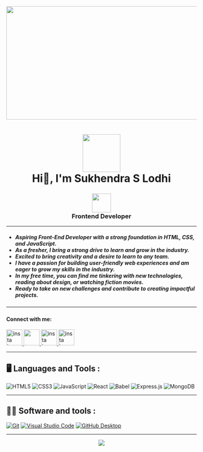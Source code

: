 
<img align="center" src="https://images.unsplash.com/photo-1504805572947-34fad45aed93?ixlib=rb-4.0.3&ixid=MnwxMjA3fDB8MHxwaG90by1wYWdlfHx8fGVufDB8fHx8&auto=format&fit=crop&w=870&q=80" width="1000" height="300">
</br>

<h1 align="center"> <img src="https://cdn4.iconfinder.com/data/icons/fun-colorful-academic/700/Student_Icon_-_Illustration-256.png" width="100px"></br> Hi👋, I'm Sukhendra S Lodhi</h1>
<h3 align="center"><img src="https://cdn3.iconfinder.com/data/icons/developers-iconset/90/Developers_Colorai-04-64.png" width="50px"> </br> Frontend Developer</h>


---------------------------------------------------------------------------------------------------------------------------------------------------------

<h5 align="left" font-size="10px">
<ul align="left">
  <li>Aspiring Front-End Developer with a strong foundation in HTML, CSS, and JavaScript.</li>
  <li>As a fresher, I bring a strong drive to learn and grow in the industry.</li>
  <li>Excited to bring creativity and a desire to learn to any team.</li>
  <li>I have a passion for building user-friendly web experiences and am eager to grow my skills in the industry.</li>
  <li>In my free time, you can find me tinkering with new technologies, reading about design, or watching fiction movies.</li>
  <li>Ready to take on new challenges and contribute to creating impactful projects.</li>
</ul>
</h5>


---------------------------------------------------------------------------------------------------------------------------------------------------------
<h3>
 <h4>Connect with me:</h4>
 <a href="https://www.instagram.com/const_sanju/" target="blank">
<img src="https://cdn3.iconfinder.com/data/icons/2018-social-media-logotypes/1000/2018_social_media_popular_app_logo_instagram-64.png" alt="insta icon" style="width:42px;height:42px;">
</a>
  <a href="https://www.linkedin.com/in/sukhendra-s-lodhi-71a985230/" target="blank">
<img src="https://cdn3.iconfinder.com/data/icons/capsocial-round/500/linkedin-256.png" style="width:42px;height:42px;">
</a>
  <a href="https://twitter.com/SukhendraLodhi6" target="blank">
<img src="https://cdn3.iconfinder.com/data/icons/2018-social-media-logotypes/1000/2018_social_media_popular_app_logo_twitter-256.png" alt="insta icon" style="width:42px;height:42px;">
</a>
  <a href="https://replit.com/@SukhendraLodhi" target="blank">
<img src="https://cdn4.iconfinder.com/data/icons/various-icons-2/476/Visual_Code.png" alt="insta icon" style="width:42px;height:42px;">
</a>
</h3>

---------------------------------------------------------------------------------------------------------------------------------------------------------


## 🖥️ Languages and Tools :

![HTML5](https://img.shields.io/badge/html5-%23E34F26.svg?style=for-the-badge&logo=html5&logoColor=white)
![CSS3](https://img.shields.io/badge/css3-%231572B6.svg?style=for-the-badge&logo=css3&logoColor=white)
![JavaScript](https://img.shields.io/badge/javascript-%23323330.svg?style=for-the-badge&logo=javascript&logoColor=%23F7DF1E)
![React](https://img.shields.io/badge/react-%2320232a.svg?style=for-the-badge&logo=react&logoColor=%2361DAFB)
![Babel](https://img.shields.io/badge/Babel-F9DC3e?style=for-the-badge&logo=babel&logoColor=black)
![Express.js](https://img.shields.io/badge/express.js-%23404d59.svg?style=for-the-badge&logo=express&logoColor=%2361DAFB)
![MongoDB](https://img.shields.io/badge/MongoDB-%234ea94b.svg?style=for-the-badge&logo=mongodb&logoColor=white)



---------------------------------------------------------------------------------------------------------------------------------------------------------



## 👨‍💻 Software and tools :

<p>

<a href="#"><img alt="Git" src="https://img.shields.io/badge/Git-F05033.svg?logo=git&logoColor=white"></a>
<a href="#"><img alt="Visual Studio Code" src="https://img.shields.io/badge/Visual%20Studio%20Code-0078d7.svg?logo=visual-studio-code&logoColor=white"></a>
<a href="#"><img alt="GitHub Desktop" src="https://img.shields.io/badge/GitHub%20Desktop-8034A9.svg?logo=github&logoColor=white"></a>

</p>

---------------------------------------------------------------------------------------------------------------------------------------------------------

<p  align="center"><img src="https://user-images.githubusercontent.com/55389276/140866485-8fb1c876-9a8f-4d6a-98dc-08c4981eaf70.gif" ></p>

